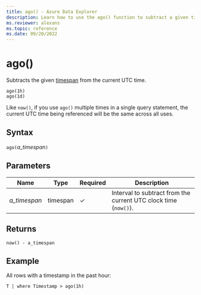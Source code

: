 ```yaml
---
title: ago() - Azure Data Explorer
description: Learn how to use the ago() function to subtract a given timespan from the current UTC clock time.
ms.reviewer: alexans
ms.topic: reference
ms.date: 09/20/2022
---
```

# ago()

Subtracts the given [timespan](scalar-data-types/timespan.md) from the current UTC time.

```kusto
ago(1h)
ago(1d)
```

Like `now()`, if you use `ago()` multiple times in a single query statement, the current UTC time
being referenced will be the same across all uses.

## Syntax

`ago(`*a_timespan*`)`

## Parameters

| Name | Type | Required | Description |
| -- | -- | -- | -- |
| *a_timespan* | timespan | &check; | Interval to subtract from the current UTC clock time (`now()`). |

## Returns

`now() - a_timespan`

## Example

All rows with a timestamp in the past hour:

```kusto
T | where Timestamp > ago(1h)
```
